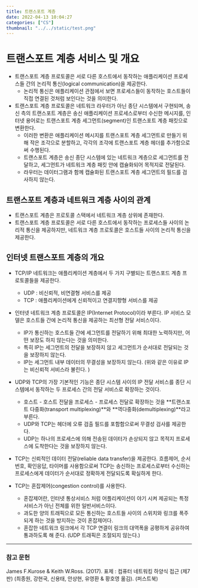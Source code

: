 ```yaml
---
title: 트랜스포트 계층
date: 2022-04-13 10:04:27
categories: ["CS"]
thumbnail: "../../static/test.png"
---
```


# 트랜스포트 계층 서비스 및 개요

- 트랜스포트 계층 프로토콜은 서로 다른 호스트에서 동작하는 애플리케이션 프로세스들 간의 논리적 통신(logical communication)을 제공한다.
  - 논리적 통신은 애플리케이션 관점에서 보면 프로세스들이 동작하는 호스트들이 직접 연결된 것처럼 보인다는 것을 의미한다.
- 트랜스포트 계층 프로토콜은 네트워크 라우터가 아닌 종단 시스템에서 구현되며, 송신 측의 트랜스포트 계층은 송신 애플리케이션 프로세스로부터 수신한 메시지를, 인터넷 용어로는 트랜스포트 계층 세그먼트(segment)인 트랜스포트 계층 패킷으로 변환한다.
  - 이러한 변환은 애플리케이션 메시지를 트랜스포트 계층 세그먼트로 만들기 위해 작은 조각으로 분할하고, 각각의 조각에 트랜스포트 계층 헤더를 추가함으로써 수행된다.
  - 트랜스포트 계층은 송신 종단 시스템에 있는 네트워크 계층으로 세그먼트를 전달하고, 세그먼트가 네트워크 계층 패킷 안에 캡슐화되어 목적지로 전달된다.
  - 라우터는 데이터그램과 함께 캡슐화된 트랜스포트 계층 세그먼트의 필드를 검사하지 않는다.

## 트랜스포트 계층과 네트워크 계층 사이의 관계

- 트랜스포트 계층은 프로토콜 스택에서 네트워크 계층 상위에 존재한다.
- 트랜스포트 계층 프로토콜은 서로 다른 호스트에서 동작하는 프로세스들 사이의 논리적 통신을 제공하지만, 네트워크 계층 프로토콜은 호스트들 사이의 논리적 통신을 제공한다.

## 인터넷 트랜스포트 계층의 개요

- TCP/IP 네트워크는 애플리케이션 계층에서 두 가지 구별되는 트랜스포드 계층 프로토콜들을 제공한다.
  - UDP : 비신뢰적, 비연결형 서비스를 제공
  - TCP : 애플리케이션에게 신뢰적이고 연결지향형 서비스를 제공
- 인터넷 네트워크 계층 프로토콜은 IP(Internet Protocol)이라 부른다. IP 서비스 모델은 호스트들 간에 논리적 통신을 제공하는 최선형 전달 서비스이다.

  - IP가 통신하는 호스트들 간에 세그먼트를 전달하기 위해 최대한 노력하지만, 어떤 보장도 하지 않는다는 것을 의미한다.
  - 특히 IP는 세그먼트의 전달을 보장하지 않고 세그먼트가 순서대로 전달되는 것을 보장하지 않는다.
  - IP는 세그먼트 내부 데이터의 무결성을 보장하지 않는다. (위와 같은 이유로 IP는 비신뢰적 서비스라 불린다. )

- UDP와 TCP의 가장 기본적인 기능은 종단 시스템 사이의 IP 전달 서비스를 종단 시스템에서 동작하는 두 프로세스 간의 전달 서비스로 확장하는 것이다.
  - 호스트 - 호스트 전달을 프로세스 - 프로세스 전달로 확장하는 것을 **트랜스포트 다중화(transport multiplexing)**와 **역다중화(demultiplexing)**라고 부른다.
  - UDP와 TCP는 헤더에 오류 검출 필드를 포함함으로써 무결성 검사를 제공한다.
  - UDP는 하나의 프로세스에 의해 전송된 데이터가 손상되지 않고 목적지 프로세스에 도착한다는 것을 보장하지 않는다.
- TCP는 신뢰적인 데이터 전달(reliable data transfer)을 제공한다. 흐름제어, 순서번호, 확인응답, 타이머를 사용함으로써 TCP는 송신하는 프로세스로부터 수신하는 프로세스에게 데이터가 순서대로 정확하게 전달되도록 확실하게 한다.
- TCP는 혼잡제어(congestion control)를 사용한다.
  - 혼잡제어란, 인터넷 통상서비스 처럼 어플리케이션이 야기 시켜 제공되는 특정 서비스가 아닌 전체를 위한 일반서비스이다.
  - 과도한 양의 트래픽으로 모든 통신하는 호스트들 사이의 스위치와 링크를 폭주되게 하는 것을 방지하는 것이 혼잡제어다.
  - 혼잡한 네트워크 링크에서 각 TCP 연결이 링크의 대역폭을 공평하게 공유하여 통과하도록 해 준다. (UDP 트래픽은 조절되지 않는다.)

---

### 참고 문헌

James F.Kurose & Keith W.Ross. (2017). 표제 : 컴퓨터 네트워킹 하양식 접근 (제7판) (최종원, 강현국, 신용태, 안상현, 유영환 & 황호영 옮김). (퍼스트북)
